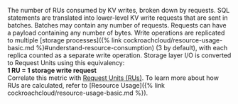 The number of RUs consumed by KV writes, broken down by requests. SQL statements are translated into lower-level KV write requests that are sent in batches. Batches may contain any number of requests. Requests can have a payload containing any number of bytes. Write operations are replicated to multiple [storage processes]({% link cockroachcloud/resource-usage-basic.md %}#understand-resource-consumption) (3 by default), with each replica counted as a separate write operation. Storage layer I/O is converted to Request Units using this equivalency:
<br>
<b>1 RU = 1 storage write request</b>
<br>
Correlate this metric with <a href="#tenant.consumption.request_units">Request Units (RUs)</a>. To learn more about how RUs are calculated, refer to [Resource Usage]({% link cockroachcloud/resource-usage-basic.md %}).
